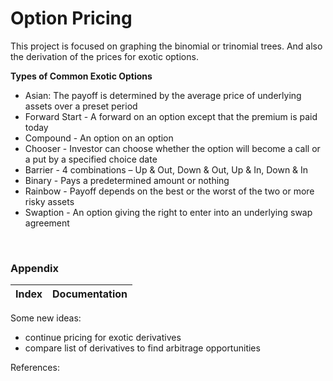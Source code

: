 # Option Pricing

This project is focused on graphing the binomial or trinomial trees. 
And also the derivation of the prices for exotic options.

<b>Types of Common Exotic Options  </b>

- Asian: The payoff is determined by the average price of underlying assets over a preset period
- Forward Start - A forward on an option except that the premium is paid today
- Compound - An option on an option
- Chooser - Investor can choose whether the option will become a call or a put by a specified choice date
- Barrier - 4 combinations – Up & Out, Down & Out, Up & In, Down & In
- Binary - Pays a predetermined amount or nothing
- Rainbow - Payoff depends on the best or the worst of the two or more risky assets
- Swaption - An option giving the right to enter into an underlying swap agreement

<br>

### Appendix
| Index | Documentation  |
|-------|----------------|


Some new ideas:
-  continue pricing for exotic derivatives
-  compare list of derivatives to find arbitrage opportunities

References:
<nav>
</nav> 